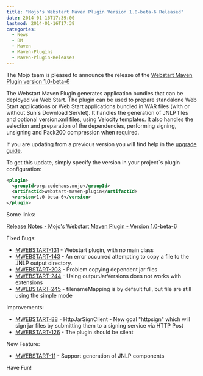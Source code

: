 ```yaml
---
title: "Mojo's Webstart Maven Plugin Version 1.0-beta-6 Released"
date: 2014-01-16T17:39:00
lastmod: 2014-01-16T17:39
categories:
  - News
  - BM
  - Maven
  - Maven-Plugins
  - Maven-Plugin-Releases
---
```

The Mojo team is pleased to announce the release of the [Webstart
Maven Plugin version 1.0-beta-6](http://mojo.codehaus.org/webstart/webstart-maven-plugin)

The Webstart Maven Plugin generates application bundles that can be
deployed via Web Start. The plugin can be used to prepare standalone
Web Start applications or Web Start applications bundled in WAR files
(with or without Sun´s Download Servlet). It handles the generation of
JNLP files and optional version.xml files, using Velocity templates. It
also handles the selection and preparation of the dependencies,
performing signing, unsigning and Pack200 compression when required.


If you are updating from a previous version you will find help in the 
[upgrade guide](http://mojo.codehaus.org/webstart/webstart-maven-plugin/upgrade.html).

<!-- more -->

To get this update, simply specify the version in your project´s
plugin configuration:


```xml
<plugin>
  <groupId>org.codehaus.mojo</groupId>
  <artifactId>webstart-maven-plugin</artifactId>
  <version>1.0-beta-6</version>
</plugin>
``` 


Some links:

[Release Notes - Mojo's Webstart Maven Plugin - Version 1.0-beta-6](https://jira.codehaus.org/secure/ReleaseNote.jspa?projectId=11362&version=19872)


Fixed Bugs:

 * [MWEBSTART-131](https://issues.apache.org/jira/browse/MWEBSTART-131) - Webstart plugin, with no main class
 * [MWEBSTART-143](https://issues.apache.org/jira/browse/MWEBSTART-143) - An error occurred attempting to copy a file to the JNLP output directory.
 * [MWEBSTART-203](https://issues.apache.org/jira/browse/MWEBSTART-203) - Problem copying dependent jar files
 * [MWEBSTART-244](https://issues.apache.org/jira/browse/MWEBSTART-244) - Using outputJarVersions does not works with extensions
 * [MWEBSTART-245](https://issues.apache.org/jira/browse/MWEBSTART-245) - filenameMapping is by default full, but file are still using the simple mode

Improvements:

 * [MWEBSTART-88](https://issues.apache.org/jira/browse/MWEBSTART-88) - HttpJarSignClient - New goal "httpsign" which will sign jar files by submitting them to a signing service via HTTP Post
 * [MWEBSTART-126](https://issues.apache.org/jira/browse/MWEBSTART-126) - The plugin should be silent

New Feature:

 * [MWEBSTART-11](https://issues.apache.org/jira/browse/MWEBSTART-11) - Support generation of JNLP components


Have Fun!
